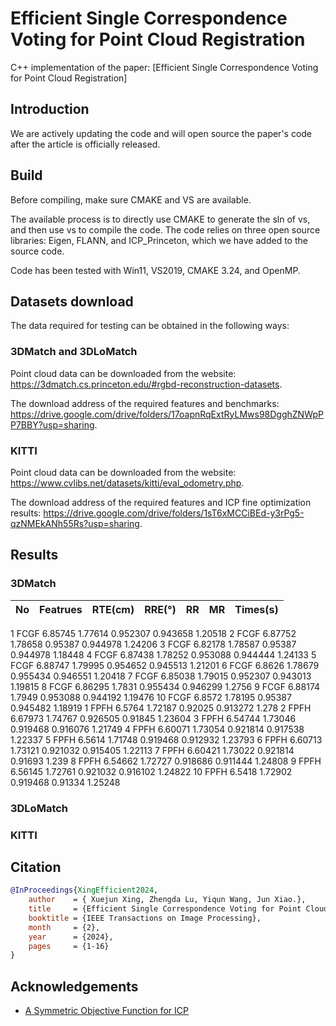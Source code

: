 # Efficient Single Correspondence Voting for Point Cloud Registration

C++ implementation of the paper: [Efficient Single Correspondence Voting for Point Cloud Registration]

## Introduction
We are actively updating the code and will open source the paper's code after the article is officially released.

## Build
Before compiling, make sure CMAKE and VS are available.

The available process is to directly use CMAKE to generate the sln of vs, and then use vs to compile the code. The code relies on three open source libraries: Eigen, FLANN, and ICP_Princeton, which we have added to the source code.

Code has been tested with  Win11, VS2019, CMAKE 3.24, and OpenMP.

## Datasets download

The data required for testing can be obtained in the following ways:
### 3DMatch and 3DLoMatch

Point cloud data can be downloaded from the website: https://3dmatch.cs.princeton.edu/#rgbd-reconstruction-datasets.

The download address of the required features and benchmarks: https://drive.google.com/drive/folders/17oapnRqExtRyLMws98DgghZNWpPP7BBY?usp=sharing.

### KITTI
Point cloud data can be downloaded from the website: https://www.cvlibs.net/datasets/kitti/eval_odometry.php.

The download address of the required features and ICP fine optimization results: https://drive.google.com/drive/folders/1sT6xMCCiBEd-y3rPg5-qzNMEkANh55Rs?usp=sharing.



## Results

### 3DMatch

| No|	Featrues	|RTE(cm)	|RRE(°)	|RR	|MR	|Times(s)
|:---|:---------:|:--------:|:--------:|:--------:|:--------:|:--------:|
1	FCGF	6.85745	1.77614	0.952307	0.943658	1.20518
2	FCGF	6.87752	1.78658	0.95387	0.944978	1.24206
3	FCGF	6.82178	1.78587	0.95387	0.944978	1.18448
4	FCGF	6.87438	1.78252	0.953088	0.944444	1.24133
5	FCGF	6.88747	1.79995	0.954652	0.945513	1.21201
6	FCGF	6.8626	1.78679	0.955434	0.946551	1.20418
7	FCGF	6.85038	1.79015	0.952307	0.943013	1.19815
8	FCGF	6.86295	1.7831	0.955434	0.946299	1.2756
9	FCGF	6.88174	1.7949	0.953088	0.944192	1.19476
10	FCGF	6.8572	1.78195	0.95387	0.945482	1.18919
1	FPFH	6.5764	1.72187	0.92025	0.913272	1.278
2	FPFH	6.67973	1.74767	0.926505	0.91845	1.23604
3	FPFH	6.54744	1.73046	0.919468	0.916076	1.21749
4	FPFH	6.60071	1.73054	0.921814	0.917538	1.22337
5	FPFH	6.5614	1.71748	0.919468	0.912932	1.23793
6	FPFH	6.60713	1.73121	0.921032	0.915405	1.22113
7	FPFH	6.60421	1.73022	0.921814	0.91693	1.239
8	FPFH	6.54662	1.72727	0.918686	0.911444	1.24808
9	FPFH	6.56145	1.72761	0.921032	0.916102	1.24822
10	FPFH	6.5418	1.72902	0.919468	0.91334	1.25248


### 3DLoMatch



### KITTI


## Citation

```bibtex
@InProceedings{XingEfficient2024,
    author    = { Xuejun Xing, Zhengda Lu, Yiqun Wang, Jun Xiao.},
    title     = {Efficient Single Correspondence Voting for Point Cloud Registration},
    booktitle = {IEEE Transactions on Image Processing},
    month     = {2},
    year      = {2024},
    pages     = {1-16}
}
```

## Acknowledgements

- [A Symmetric Objective Function for ICP](https://gfx.cs.princeton.edu/pubs/Rusinkiewicz_2019_ASO/)